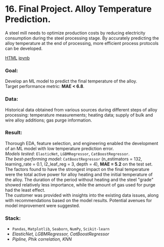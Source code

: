 # 16. Final Project. Alloy Temperature Prediction.
A steel mill needs to optimize production costs by reducing electricity consumption during the steel processing stage. By accurately predicting the alloy temperature at the end of processing, more efficient process protocols can be developed.

[HTML](link) [ipynb](link)
### Goal: 
Develop an ML model to predict the final temperature of the alloy.<br>
Target performance metric: **MAE < 6.8**.
### Data: 
Historical data obtained from various sources during different steps of alloy processing: temperature measurements; heating data; supply of bulk and wire alloy additions; gas purge information. 
### Result:
Thorough EDA, feature selection, and engineering enabled the development of an ML model with low temperature prediction error.<br> 
*Models tested*: `ElasticNet`, `LGBMRegressor`, `CatBoostRegressor`.<br>
*The best-performing model*: `CatBoostRegressor` (n_estimators = 132, learning_rate = 0.1, l2_leaf_reg = 3, depth = 4), **MAE = 5.2** on the test set.<br>
The factors found to have the strongest impact on the final temperature were the total active power for alloy heating and the initial temperature of the alloy. The duration of the period without heating and the steel "grade" showed relatively less importance, while the amount of gas used for purge had the least effect.<br>
The customer was provided with insights into the existing data issues, along with recommendations based on the model results. 
Potential avenues for model improvement were suggested.
### Stack:<br>
- `Pandas`, `Matplotlib`, `Seaborn`, `NumPy`, `Scikit-learn`
- *ElasticNet, LGBMRegressor, CatBoostRegressor*
- *Pipline, Phik correlation, KNN*
